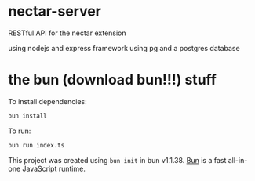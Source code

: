 # nectar-server

RESTful API for the nectar extension

using nodejs and express framework
using pg and a postgres database

# the bun (download bun!!!) stuff

To install dependencies:

```bash
bun install
```

To run:

```bash
bun run index.ts
```

This project was created using `bun init` in bun v1.1.38. [Bun](https://bun.sh) is a fast all-in-one JavaScript runtime.
